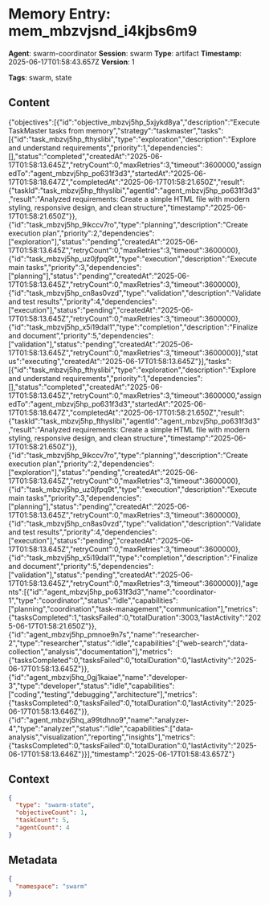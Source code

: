 # Memory Entry: mem_mbzvjsnd_i4kjbs6m9

**Agent**: swarm-coordinator
**Session**: swarm
**Type**: artifact
**Timestamp**: 2025-06-17T01:58:43.657Z
**Version**: 1

**Tags**: swarm, state

## Content

{"objectives":[{"id":"objective_mbzvj5hp_5xjykd8ya","description":"Execute TaskMaster tasks from memory","strategy":"taskmaster","tasks":[{"id":"task_mbzvj5hp_fthyslibi","type":"exploration","description":"Explore and understand requirements","priority":1,"dependencies":[],"status":"completed","createdAt":"2025-06-17T01:58:13.645Z","retryCount":0,"maxRetries":3,"timeout":3600000,"assignedTo":"agent_mbzvj5hp_po631f3d3","startedAt":"2025-06-17T01:58:18.647Z","completedAt":"2025-06-17T01:58:21.650Z","result":{"taskId":"task_mbzvj5hp_fthyslibi","agentId":"agent_mbzvj5hp_po631f3d3","result":"Analyzed requirements: Create a simple HTML file with modern styling, responsive design, and clean structure","timestamp":"2025-06-17T01:58:21.650Z"}},{"id":"task_mbzvj5hp_9ikccv7ro","type":"planning","description":"Create execution plan","priority":2,"dependencies":["exploration"],"status":"pending","createdAt":"2025-06-17T01:58:13.645Z","retryCount":0,"maxRetries":3,"timeout":3600000},{"id":"task_mbzvj5hp_uz0jfpq9t","type":"execution","description":"Execute main tasks","priority":3,"dependencies":["planning"],"status":"pending","createdAt":"2025-06-17T01:58:13.645Z","retryCount":0,"maxRetries":3,"timeout":3600000},{"id":"task_mbzvj5hp_cn8as0vzd","type":"validation","description":"Validate and test results","priority":4,"dependencies":["execution"],"status":"pending","createdAt":"2025-06-17T01:58:13.645Z","retryCount":0,"maxRetries":3,"timeout":3600000},{"id":"task_mbzvj5hp_x5i19dal1","type":"completion","description":"Finalize and document","priority":5,"dependencies":["validation"],"status":"pending","createdAt":"2025-06-17T01:58:13.645Z","retryCount":0,"maxRetries":3,"timeout":3600000}],"status":"executing","createdAt":"2025-06-17T01:58:13.645Z"}],"tasks":[{"id":"task_mbzvj5hp_fthyslibi","type":"exploration","description":"Explore and understand requirements","priority":1,"dependencies":[],"status":"completed","createdAt":"2025-06-17T01:58:13.645Z","retryCount":0,"maxRetries":3,"timeout":3600000,"assignedTo":"agent_mbzvj5hp_po631f3d3","startedAt":"2025-06-17T01:58:18.647Z","completedAt":"2025-06-17T01:58:21.650Z","result":{"taskId":"task_mbzvj5hp_fthyslibi","agentId":"agent_mbzvj5hp_po631f3d3","result":"Analyzed requirements: Create a simple HTML file with modern styling, responsive design, and clean structure","timestamp":"2025-06-17T01:58:21.650Z"}},{"id":"task_mbzvj5hp_9ikccv7ro","type":"planning","description":"Create execution plan","priority":2,"dependencies":["exploration"],"status":"pending","createdAt":"2025-06-17T01:58:13.645Z","retryCount":0,"maxRetries":3,"timeout":3600000},{"id":"task_mbzvj5hp_uz0jfpq9t","type":"execution","description":"Execute main tasks","priority":3,"dependencies":["planning"],"status":"pending","createdAt":"2025-06-17T01:58:13.645Z","retryCount":0,"maxRetries":3,"timeout":3600000},{"id":"task_mbzvj5hp_cn8as0vzd","type":"validation","description":"Validate and test results","priority":4,"dependencies":["execution"],"status":"pending","createdAt":"2025-06-17T01:58:13.645Z","retryCount":0,"maxRetries":3,"timeout":3600000},{"id":"task_mbzvj5hp_x5i19dal1","type":"completion","description":"Finalize and document","priority":5,"dependencies":["validation"],"status":"pending","createdAt":"2025-06-17T01:58:13.645Z","retryCount":0,"maxRetries":3,"timeout":3600000}],"agents":[{"id":"agent_mbzvj5hp_po631f3d3","name":"coordinator-1","type":"coordinator","status":"idle","capabilities":["planning","coordination","task-management","communication"],"metrics":{"tasksCompleted":1,"tasksFailed":0,"totalDuration":3003,"lastActivity":"2025-06-17T01:58:21.650Z"}},{"id":"agent_mbzvj5hp_pmnoe9n7s","name":"researcher-2","type":"researcher","status":"idle","capabilities":["web-search","data-collection","analysis","documentation"],"metrics":{"tasksCompleted":0,"tasksFailed":0,"totalDuration":0,"lastActivity":"2025-06-17T01:58:13.645Z"}},{"id":"agent_mbzvj5hq_0gj1kaiae","name":"developer-3","type":"developer","status":"idle","capabilities":["coding","testing","debugging","architecture"],"metrics":{"tasksCompleted":0,"tasksFailed":0,"totalDuration":0,"lastActivity":"2025-06-17T01:58:13.646Z"}},{"id":"agent_mbzvj5hq_a99tdhno9","name":"analyzer-4","type":"analyzer","status":"idle","capabilities":["data-analysis","visualization","reporting","insights"],"metrics":{"tasksCompleted":0,"tasksFailed":0,"totalDuration":0,"lastActivity":"2025-06-17T01:58:13.646Z"}}],"timestamp":"2025-06-17T01:58:43.657Z"}

## Context

```json
{
  "type": "swarm-state",
  "objectiveCount": 1,
  "taskCount": 5,
  "agentCount": 4
}
```

## Metadata

```json
{
  "namespace": "swarm"
}
```
